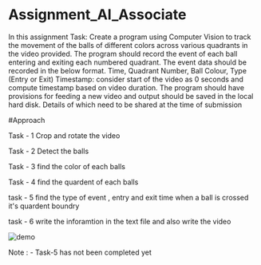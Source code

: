 # Assignment_AI_Associate
In this assignment 
Task:
Create a program using Computer Vision to track the movement of the balls of
different colors across various quadrants in the video provided. The program
should record the event of each ball entering and exiting each numbered
quadrant. The event data should be recorded in the below format.
Time, Quadrant Number, Ball Colour, Type (Entry or Exit)
Timestamp: consider start of the video as 0 seconds and compute timestamp
based on video duration.
The program should have provisions for feeding a new video and output should
be saved in the local hard disk. Details of which need to be shared at the time of
submission 

#Approach

Task - 1
Crop and rotate the video 

Task - 2
Detect the balls

Task - 3
find the color of each balls

Task - 4
find the quardent of each balls

task - 5 
find the type of event , entry and exit time when a ball is crossed it's quardent boundry

task - 6
write the inforamtion in the text file and also write the video 


![demo](https://user-images.githubusercontent.com/29145107/229869880-e8ea7d0f-ca98-4acb-b1fa-1460d10125ae.png)


Note : - Task-5 has not been completed yet
